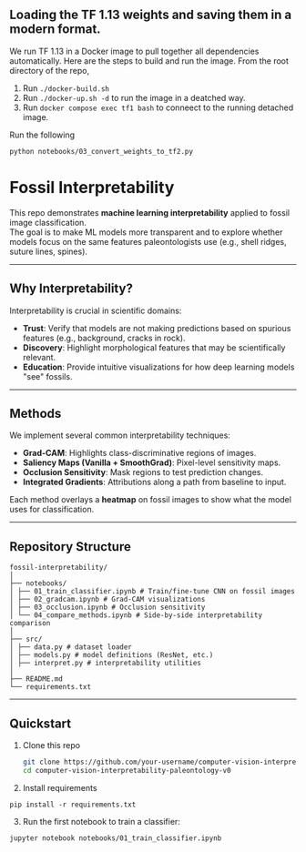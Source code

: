 ## Loading the TF 1.13 weights and saving them in a modern format. 

We run TF 1.13 in a Docker image to pull together all dependencies automatically. Here are the steps to build and run the image. From the root directory of the repo, 

1. Run `./docker-build.sh`
2. Run `./docker-up.sh -d` to run the image in a deatched way.
3. Run `docker compose exec tf1 bash` to conneect to the running detached image.

Run the following
```
python notebooks/03_convert_weights_to_tf2.py
``` 

# Fossil Interpretability

This repo demonstrates **machine learning interpretability** applied to fossil image classification.  
The goal is to make ML models more transparent and to explore whether models focus on the same features paleontologists use (e.g., shell ridges, suture lines, spines).

---

## Why Interpretability?
Interpretability is crucial in scientific domains:
- **Trust**: Verify that models are not making predictions based on spurious features (e.g., background, cracks in rock).  
- **Discovery**: Highlight morphological features that may be scientifically relevant.  
- **Education**: Provide intuitive visualizations for how deep learning models "see" fossils.  

---

## Methods
We implement several common interpretability techniques:
- **Grad-CAM**: Highlights class-discriminative regions of images.  
- **Saliency Maps (Vanilla + SmoothGrad)**: Pixel-level sensitivity maps.  
- **Occlusion Sensitivity**: Mask regions to test prediction changes.  
- **Integrated Gradients**: Attributions along a path from baseline to input.  

Each method overlays a **heatmap** on fossil images to show what the model uses for classification.

---

## Repository Structure

```
fossil-interpretability/
│
├── notebooks/
│ ├── 01_train_classifier.ipynb # Train/fine-tune CNN on fossil images
│ ├── 02_gradcam.ipynb # Grad-CAM visualizations
│ ├── 03_occlusion.ipynb # Occlusion sensitivity
│ └── 04_compare_methods.ipynb # Side-by-side interpretability comparison
│
├── src/
│ ├── data.py # dataset loader
│ ├── models.py # model definitions (ResNet, etc.)
│ ├── interpret.py # interpretability utilities
│
├── README.md
└── requirements.txt
```


---

## Quickstart
1. Clone this repo  
   ```bash
   git clone https://github.com/your-username/computer-vision-interpretability-paleontology-v0
   cd computer-vision-interpretability-paleontology-v0
   ```

2. Install requirements
```
pip install -r requirements.txt
```

3. Run the first notebook to train a classifier:
```
jupyter notebook notebooks/01_train_classifier.ipynb
```
